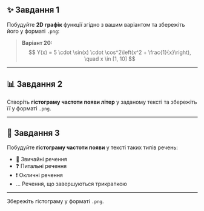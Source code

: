 ## ✨ Завдання 1

Побудуйте **2D графік** функції згідно з вашим варіантом та збережіть його у форматі `.png`:

> **Варіант 20:**  
> $$
> Y(x) = 5 \cdot \sin(x) \cdot \cos^2\left(x^2 + \frac{1}{x}\right), \quad x \in [1, 10]
> $$

---

## 📊 Завдання 2

Створіть **гістограму частоти появи літер** у заданому тексті та збережіть її у форматі `.png`.

---

## 📝 Завдання 3

Побудуйте **гістограму частоти появи** у тексті таких типів речень:

- 🙂 Звичайні речення
- ❓ Питальні речення
- ❗ Окличні речення
- … Речення, що завершуються трикрапкою

---

Збережіть гістограму у форматі `.png`.
